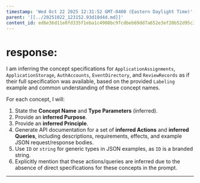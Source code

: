```yaml
---
timestamp: 'Wed Oct 22 2025 12:31:52 GMT-0400 (Eastern Daylight Time)'
parent: '[[../20251022_123152.93d18d4d.md]]'
content_id: ed6e36d11e0fd335f1eba1c4908bc9fcdbeb69dd7a652e3ef20b52d95c351e8f
---
```


# response:

I am inferring the concept specifications for `ApplicationAssignments`, `ApplicationStorage`, `AuthAccounts`, `EventDirectory`, and `ReviewRecords` as if their full specification was available, based on the provided `Labeling` example and common understanding of these concept names.

For each concept, I will:

1. State the **Concept Name** and **Type Parameters** (inferred).
2. Provide an **inferred Purpose**.
3. Provide an **inferred Principle**.
4. Generate API documentation for a set of **inferred Actions** and **inferred Queries**, including descriptions, requirements, effects, and example JSON request/response bodies.
5. Use `ID` or `string` for generic types in JSON examples, as `ID` is a branded string.
6. Explicitly mention that these actions/queries are inferred due to the absence of direct specifications for these concepts in the prompt.

***
